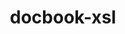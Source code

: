 ---
title: "docbook-xsl"
layout: cache
categories: [package, develop]
meta: {"versions": ["1.79.2"], "compilers": ["gcc@=11.1.0", "gcc@=7.3.1", "gcc@=7.5.0", "oneapi@=2023.2.0"], "oss": ["amzn2", "ubuntu18.04", "ubuntu20.04"], "platforms": ["linux"], "targets": ["aarch64", "neoverse_n1", "ppc64le", "x86_64", "x86_64_v3"], "stacks": ["e4s-oneapi", "root"], "num_specs": 15, "num_specs_by_stack": {"root": 15, "e4s-oneapi": 1}}
spec_details: [{"hash": "fptu5queviyoe7p4mtacz7727ksz66nd", "compiler": "gcc@=7.3.1", "versions": ["1.79.2"], "os": "amzn2", "platform": "linux", "target": "aarch64", "variants": ["build_system=generic", "patches=a92c397"], "stacks": ["root"], "size": "-", "tarball": "https://binaries.spack.io/develop/build_cache/linux-amzn2-aarch64/gcc-7.3.1/docbook-xsl-1.79.2/linux-amzn2-aarch64-gcc-7.3.1-docbook-xsl-1.79.2-fptu5queviyoe7p4mtacz7727ksz66nd.spack"}, {"hash": "nl5eoammvg3xruuwq6whuakwzhnzxob6", "compiler": "gcc@=7.3.1", "versions": ["1.79.2"], "os": "amzn2", "platform": "linux", "target": "neoverse_n1", "variants": ["build_system=generic", "patches=a92c397"], "stacks": ["root"], "size": "-", "tarball": "https://binaries.spack.io/develop/build_cache/linux-amzn2-neoverse_n1/gcc-7.3.1/docbook-xsl-1.79.2/linux-amzn2-neoverse_n1-gcc-7.3.1-docbook-xsl-1.79.2-nl5eoammvg3xruuwq6whuakwzhnzxob6.spack"}, {"hash": "lcfn7b3xk23htomo7uettdgq6ksgqgyl", "compiler": "gcc@=7.3.1", "versions": ["1.79.2"], "os": "amzn2", "platform": "linux", "target": "x86_64_v3", "variants": ["build_system=generic", "patches=a92c397"], "stacks": ["root"], "size": "-", "tarball": "https://binaries.spack.io/develop/build_cache/linux-amzn2-x86_64_v3/gcc-7.3.1/docbook-xsl-1.79.2/linux-amzn2-x86_64_v3-gcc-7.3.1-docbook-xsl-1.79.2-lcfn7b3xk23htomo7uettdgq6ksgqgyl.spack"}, {"hash": "bnnr4nzvage2gzzvym3vhcam7vchxhe4", "compiler": "gcc@=7.5.0", "versions": ["1.79.2"], "os": "ubuntu18.04", "platform": "linux", "target": "x86_64", "variants": ["patches=a92c397"], "stacks": ["root"], "size": "-", "tarball": "https://binaries.spack.io/develop/build_cache/linux-ubuntu18.04-x86_64/gcc-7.5.0/docbook-xsl-1.79.2/linux-ubuntu18.04-x86_64-gcc-7.5.0-docbook-xsl-1.79.2-bnnr4nzvage2gzzvym3vhcam7vchxhe4.spack"}, {"hash": "3zirvfc5nn4g5yengw2ruv5nlcmwvjay", "compiler": "gcc@=7.5.0", "versions": ["1.79.2"], "os": "ubuntu18.04", "platform": "linux", "target": "x86_64", "variants": ["patches=a92c397"], "stacks": ["root"], "size": "-", "tarball": "https://binaries.spack.io/develop/build_cache/linux-ubuntu18.04-x86_64/gcc-7.5.0/docbook-xsl-1.79.2/linux-ubuntu18.04-x86_64-gcc-7.5.0-docbook-xsl-1.79.2-3zirvfc5nn4g5yengw2ruv5nlcmwvjay.spack"}, {"hash": "2ljmk4kyy7np25jrk7n3znru4tic7x7z", "compiler": "gcc@=7.5.0", "versions": ["1.79.2"], "os": "ubuntu18.04", "platform": "linux", "target": "x86_64", "variants": ["patches=a92c397"], "stacks": ["root"], "size": "-", "tarball": "https://binaries.spack.io/develop/build_cache/linux-ubuntu18.04-x86_64/gcc-7.5.0/docbook-xsl-1.79.2/linux-ubuntu18.04-x86_64-gcc-7.5.0-docbook-xsl-1.79.2-2ljmk4kyy7np25jrk7n3znru4tic7x7z.spack"}, {"hash": "3qdpkbfpwzs4b5x6vp5ejgkwsk4haxww", "compiler": "gcc@=7.5.0", "versions": ["1.79.2"], "os": "ubuntu18.04", "platform": "linux", "target": "x86_64", "variants": ["build_system=generic", "patches=a92c397"], "stacks": ["root"], "size": "-", "tarball": "https://binaries.spack.io/develop/build_cache/linux-ubuntu18.04-x86_64/gcc-7.5.0/docbook-xsl-1.79.2/linux-ubuntu18.04-x86_64-gcc-7.5.0-docbook-xsl-1.79.2-3qdpkbfpwzs4b5x6vp5ejgkwsk4haxww.spack"}, {"hash": "gxkdc6ygubiojl5mq6mirkez3xrwhjyd", "compiler": "gcc@=7.5.0", "versions": ["1.79.2"], "os": "ubuntu18.04", "platform": "linux", "target": "x86_64", "variants": ["build_system=generic", "patches=a92c397"], "stacks": ["root"], "size": "-", "tarball": "https://binaries.spack.io/develop/build_cache/linux-ubuntu18.04-x86_64/gcc-7.5.0/docbook-xsl-1.79.2/linux-ubuntu18.04-x86_64-gcc-7.5.0-docbook-xsl-1.79.2-gxkdc6ygubiojl5mq6mirkez3xrwhjyd.spack"}, {"hash": "aw5v5nqod657jbbsn7gqcznwwsilhxn2", "compiler": "gcc@=7.5.0", "versions": ["1.79.2"], "os": "ubuntu18.04", "platform": "linux", "target": "x86_64", "variants": ["patches=a92c397"], "stacks": ["root"], "size": "-", "tarball": "https://binaries.spack.io/develop/build_cache/linux-ubuntu18.04-x86_64/gcc-7.5.0/docbook-xsl-1.79.2/linux-ubuntu18.04-x86_64-gcc-7.5.0-docbook-xsl-1.79.2-aw5v5nqod657jbbsn7gqcznwwsilhxn2.spack"}, {"hash": "bqsmbmqvpi7pagpllexjj3bkfsckfh5v", "compiler": "gcc@=7.5.0", "versions": ["1.79.2"], "os": "ubuntu18.04", "platform": "linux", "target": "x86_64", "variants": ["patches=a92c397"], "stacks": ["root"], "size": "-", "tarball": "https://binaries.spack.io/develop/build_cache/linux-ubuntu18.04-x86_64/gcc-7.5.0/docbook-xsl-1.79.2/linux-ubuntu18.04-x86_64-gcc-7.5.0-docbook-xsl-1.79.2-bqsmbmqvpi7pagpllexjj3bkfsckfh5v.spack"}, {"hash": "vy7jvfqqwrxuc5smdph4ekgstcx7ynf4", "compiler": "gcc@=7.5.0", "versions": ["1.79.2"], "os": "ubuntu18.04", "platform": "linux", "target": "x86_64_v3", "variants": ["build_system=generic", "patches=a92c397"], "stacks": ["root"], "size": "-", "tarball": "https://binaries.spack.io/develop/build_cache/linux-ubuntu18.04-x86_64_v3/gcc-7.5.0/docbook-xsl-1.79.2/linux-ubuntu18.04-x86_64_v3-gcc-7.5.0-docbook-xsl-1.79.2-vy7jvfqqwrxuc5smdph4ekgstcx7ynf4.spack"}, {"hash": "sgvmwddsu4rpmq6ycrfncb4d32nbq6q3", "compiler": "gcc@=7.5.0", "versions": ["1.79.2"], "os": "ubuntu18.04", "platform": "linux", "target": "x86_64_v3", "variants": ["build_system=generic", "patches=a92c397"], "stacks": ["root"], "size": "-", "tarball": "https://binaries.spack.io/develop/build_cache/linux-ubuntu18.04-x86_64_v3/gcc-7.5.0/docbook-xsl-1.79.2/linux-ubuntu18.04-x86_64_v3-gcc-7.5.0-docbook-xsl-1.79.2-sgvmwddsu4rpmq6ycrfncb4d32nbq6q3.spack"}, {"hash": "mk6z6tr7nymj2xhh6h7npzs4gdt3t7n3", "compiler": "gcc@=11.1.0", "versions": ["1.79.2"], "os": "ubuntu20.04", "platform": "linux", "target": "ppc64le", "variants": ["build_system=generic", "patches=a92c397"], "stacks": ["root"], "size": "-", "tarball": "https://binaries.spack.io/develop/build_cache/linux-ubuntu20.04-ppc64le/gcc-11.1.0/docbook-xsl-1.79.2/linux-ubuntu20.04-ppc64le-gcc-11.1.0-docbook-xsl-1.79.2-mk6z6tr7nymj2xhh6h7npzs4gdt3t7n3.spack"}, {"hash": "qx7fm5bpy7uqidar7zh2lqgm6alcep7b", "compiler": "oneapi@=2023.2.0", "versions": ["1.79.2"], "os": "ubuntu20.04", "platform": "linux", "target": "x86_64", "variants": ["build_system=generic", "patches=a92c397"], "stacks": ["e4s-oneapi", "root"], "size": "-", "tarball": "https://binaries.spack.io/develop/build_cache/linux-ubuntu20.04-x86_64/oneapi-2023.2.0/docbook-xsl-1.79.2/linux-ubuntu20.04-x86_64-oneapi-2023.2.0-docbook-xsl-1.79.2-qx7fm5bpy7uqidar7zh2lqgm6alcep7b.spack"}, {"hash": "xtoj3vp3rkacti5u4r5tbaqidy3u2ic2", "compiler": "gcc@=11.1.0", "versions": ["1.79.2"], "os": "ubuntu20.04", "platform": "linux", "target": "x86_64_v3", "variants": ["build_system=generic", "patches=a92c397"], "stacks": ["root"], "size": "-", "tarball": "https://binaries.spack.io/develop/build_cache/linux-ubuntu20.04-x86_64_v3/gcc-11.1.0/docbook-xsl-1.79.2/linux-ubuntu20.04-x86_64_v3-gcc-11.1.0-docbook-xsl-1.79.2-xtoj3vp3rkacti5u4r5tbaqidy3u2ic2.spack"}]
---